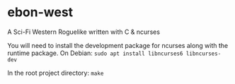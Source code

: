 # ebon-west
A Sci-Fi Western Roguelike written with C &amp; ncurses

You will need to install the development package for ncurses along with the runtime package. On Debian:
`sudo apt install libncurses6 libncurses-dev`

In the root project directory:
`make`
